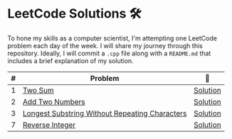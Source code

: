 # LeetCode Solutions 🛠

To hone my skills as a computer scientist, I'm attempting one LeetCode problem each day of the week. I will share my journey through this repository. Ideally, I will commit a `.cpp` file along with a `README.md` that includes a brief explanation of my solution.

| #    | Problem                                                      | 🎯                                |
| ---- | ------------------------------------------------------------ | -------------------------------- |
| 1    | [Two Sum](https://leetcode.com/problems/two-sum)             | [Solution](solutions/problem-01) |
| 2    | [Add Two Numbers](https://leetcode.com/problems/add-two-numbers) | [Solution](solutions/problem-02) |
| 3    | [Longest Substring Without Repeating Characters](https://leetcode.com/problems/longest-substring-without-repeating-characters) | [Solution](solutions/problem-03) |
| 7    | [Reverse Integer](https://leetcode.com/problems/reverse-integer) | [Solution](solutions/problem-07) |


